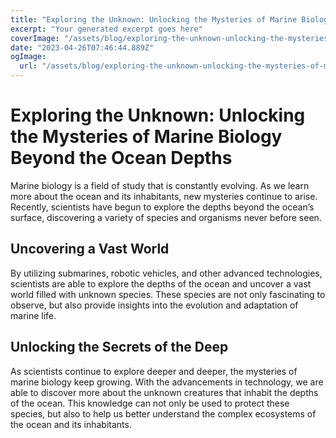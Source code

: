 ```yaml
---
title: "Exploring the Unknown: Unlocking the Mysteries of Marine Biology Beyond the Ocean Depths"
excerpt: "Your generated excerpt goes here"
coverImage: "/assets/blog/exploring-the-unknown-unlocking-the-mysteries-of-marine-biology-beyond-the-ocean-depths.png"
date: "2023-04-26T07:46:44.889Z"
ogImage:
  url: "/assets/blog/exploring-the-unknown-unlocking-the-mysteries-of-marine-biology-beyond-the-ocean-depths.png"
---
```




# Exploring the Unknown: Unlocking the Mysteries of Marine Biology Beyond the Ocean Depths

Marine biology is a field of study that is constantly evolving. As we learn more about the ocean and its inhabitants, new mysteries continue to arise. Recently, scientists have begun to explore the depths beyond the ocean’s surface, discovering a variety of species and organisms never before seen. 

## Uncovering a Vast World

By utilizing submarines, robotic vehicles, and other advanced technologies, scientists are able to explore the depths of the ocean and uncover a vast world filled with unknown species. These species are not only fascinating to observe, but also provide insights into the evolution and adaptation of marine life. 

## Unlocking the Secrets of the Deep

As scientists continue to explore deeper and deeper, the mysteries of marine biology keep growing. With the advancements in technology, we are able to discover more about the unknown creatures that inhabit the depths of the ocean. This knowledge can not only be used to protect these species, but also to help us better understand the complex ecosystems of the ocean and its inhabitants.
